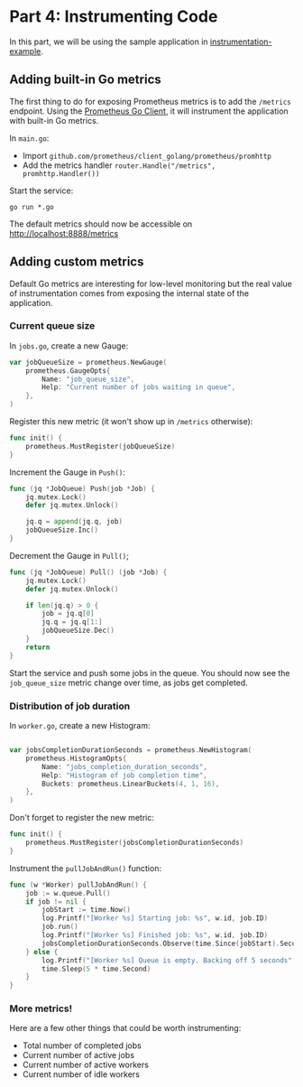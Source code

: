 # Part 4: Instrumenting Code

In this part, we will be using the sample application in [instrumentation-example](instrumentation-example).

## Adding built-in Go metrics

The first thing to do for exposing Prometheus metrics is to add the `/metrics` endpoint. Using the [Prometheus Go Client](https://github.com/prometheus/client_golang), it will instrument the application with built-in Go metrics.

In `main.go`:
- Import `github.com/prometheus/client_golang/prometheus/promhttp`
- Add the metrics handler `router.Handle("/metrics", promhttp.Handler())`

Start the service:

    go run *.go
    
The default metrics should now be accessible on [http://localhost:8888/metrics](http://localhost:8888/metrics)

## Adding custom metrics

Default Go metrics are interesting for low-level monitoring but the real value of instrumentation comes from exposing the internal state of the application.

### Current queue size

In `jobs.go`, create a new Gauge:

```go
var jobQueueSize = prometheus.NewGauge(
    prometheus.GaugeOpts{
        Name: "job_queue_size",
        Help: "Current number of jobs waiting in queue",
    },
)
```
    
Register this new metric (it won't show up in `/metrics` otherwise):

```go
func init() {
    prometheus.MustRegister(jobQueueSize)
}
```
 
Increment the Gauge in `Push()`:

```go
func (jq *JobQueue) Push(job *Job) {
    jq.mutex.Lock()
    defer jq.mutex.Unlock()

    jq.q = append(jq.q, job)
    jobQueueSize.Inc()
}
```

Decrement the Gauge in `Pull()`;

```go
func (jq *JobQueue) Pull() (job *Job) {
    jq.mutex.Lock()
    defer jq.mutex.Unlock()

    if len(jq.q) > 0 {
        job = jq.q[0]
        jq.q = jq.q[1:]
        jobQueueSize.Dec()
    }
    return
}
```

Start the service and push some jobs in the queue. You should now see the `job_queue_size` metric change over time, as jobs get completed.

### Distribution of job duration

In `worker.go`, create a new Histogram:

```go

var jobsCompletionDurationSeconds = prometheus.NewHistogram(
    prometheus.HistogramOpts{
        Name: "jobs_completion_duration_seconds",
        Help: "Histogram of job completion time",
        Buckets: prometheus.LinearBuckets(4, 1, 16),
    },
)
```

Don't forget to register the new metric:

```go
func init() {
    prometheus.MustRegister(jobsCompletionDurationSeconds)
}
```

Instrument the `pullJobAndRun()` function:

```go
func (w *Worker) pullJobAndRun() {
    job := w.queue.Pull()
    if job != nil {
        jobStart := time.Now()
        log.Printf("[Worker %s] Starting job: %s", w.id, job.ID)
        job.run()
        log.Printf("[Worker %s] Finished job: %s", w.id, job.ID)
        jobsCompletionDurationSeconds.Observe(time.Since(jobStart).Seconds())
    } else {
        log.Printf("[Worker %s] Queue is empty. Backing off 5 seconds", w.id)
        time.Sleep(5 * time.Second)
    }
}
```

### More metrics!

Here are a few other things that could be worth instrumenting: 

- Total number of completed jobs 
- Current number of active jobs
- Current number of active workers
- Current number of idle workers
